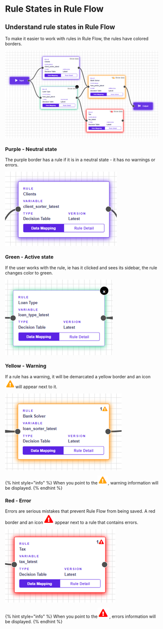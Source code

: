 # Rule States in Rule Flow

## Understand rule states in Rule Flow

To make it easier to work with rules in Rule Flow, the rules have colored borders.

![](../.gitbook/assets/colors.png)

### Purple - Neutral state

The purple border has a rule if it is in a neutral state - it has no warnings or errors.

![](../.gitbook/assets/purplebox.png)

### Green - Active state

If the user works with the rule, ie has it clicked and sees its sidebar, the rule changes color to green.

![](../.gitbook/assets/greenbox.png)

### Yellow - Warning

If a rule has a warning, it will be demarcated a yellow border and an icon![](../.gitbook/assets/warningerror2.png)will appear next to it.

![](../.gitbook/assets/warningbox.png)

{% hint style="info" %}
When you point to the![](../.gitbook/assets/warningerror2.png), warning information will be displayed.
{% endhint %}

### Red - Error

Errors are serious mistakes that prevent Rule Flow from being saved. A red border and an icon![](../.gitbook/assets/erroricon.png)appear next to a rule that contains errors.

![](../.gitbook/assets/errorbox.png)

{% hint style="info" %}
When you point to the![](../.gitbook/assets/erroricon.png), errors information will be displayed.
{% endhint %}
